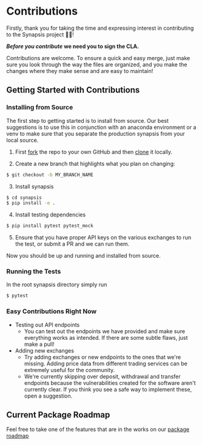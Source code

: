 # Contributions

Firstly, thank you for taking the time and expressing interest in contributing to the Synapsis project 🎉🎉!

**_Before you contribute_ we need you to sign the CLA.**

Contributions are welcome. To ensure a quick and easy merge, just make sure you look through the way the files are
organized, and you make the changes where they make sense and are easy to maintain!

## Getting Started with Contributions

### Installing from Source

The first step to getting started is to install from source. Our best suggestions is to use this in conjunction with an anaconda environment or a venv to make sure that you separate the production synapsis from your local source.

1. First [fork](https://help.github.com/articles/fork-a-repo/) the repo to your own GitHub and then [clone](https://help.github.com/articles/cloning-a-repository/) it locally.

2. Create a new branch that highlights what you plan on changing:
```bash
$ git checkout -b MY_BRANCH_NAME
```

3. Install synapsis
```bash
$ cd synapsis
$ pip install -e .
```
4. Install testing dependencies
```bash
$ pip install pytest pytest_mock
```
5. Ensure that you have proper API keys on the various exchanges to run the test, or submit a PR and we can run them.

Now you should be up and running and installed from source.

### Running the Tests

In the root synapsis directory simply run
```bash
$ pytest
```

### Easy Contributions Right Now

- Testing out API endpoints
  - You can test out the endpoints we have provided and make sure everything works as intended. If there are some
    subtle flaws, just make a pull!
- Adding new exchanges
  - Try adding exchanges or new endpoints to the ones that we're missing. Adding price data from different trading
    services can be extremely useful for the community.
  - We're currently skipping over deposit, withdrawal and transfer endpoints because the vulnerabilities created
    for the software aren't currently clear. If you think you see a safe way to implement these, open a suggestion.


## Current Package Roadmap

Feel free to take one of the features that are in the works on our [package roadmap](https://synapsis.notion.site/a07253df7aa540a881be77dc9934a7fb?v=a8f21c42ef43453bb5dbb471ec939912)